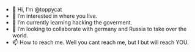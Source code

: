 - 👋 Hi, I’m @toppycat
- 👀 I’m interested in where you live. 
- 🌱 I’m currently learning hacking the goverment. 
- 💞️ I’m looking to collaborate with germany and Russia to take over the world. 
- 📫 How to reach me. Well you cant reach me, but I but will reach YOU. 

<!---
toppycat/toppycat is a ✨ special ✨ repository because its `README.md` (this file) appears on your GitHub profile.
You can click the Preview link to take a look at your changes.
--->
